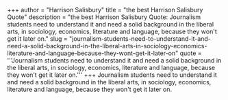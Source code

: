 +++
author = "Harrison Salisbury"
title = "the best Harrison Salisbury Quote"
description = "the best Harrison Salisbury Quote: Journalism students need to understand it and need a solid background in the liberal arts, in sociology, economics, literature and language, because they won't get it later on."
slug = "journalism-students-need-to-understand-it-and-need-a-solid-background-in-the-liberal-arts-in-sociology-economics-literature-and-language-because-they-wont-get-it-later-on"
quote = '''Journalism students need to understand it and need a solid background in the liberal arts, in sociology, economics, literature and language, because they won't get it later on.'''
+++
Journalism students need to understand it and need a solid background in the liberal arts, in sociology, economics, literature and language, because they won't get it later on.
